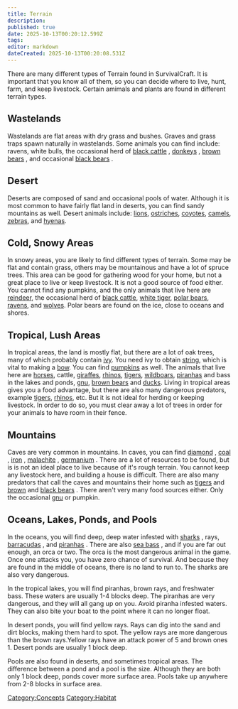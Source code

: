 ```yaml
---
title: Terrain
description: 
published: true
date: 2025-10-13T00:20:12.599Z
tags: 
editor: markdown
dateCreated: 2025-10-13T00:20:08.531Z
---
```


There are many different types of Terrain found in SurvivalCraft. It is
important that you know all of them, so you can decide where to live,
hunt, farm, and keep livestock. Certain amimals and plants are found in
different terrain types.

## Wastelands

Wastelands are flat areas with dry grass and bushes. Graves and grass
traps spawn naturally in wastelands. Some animals you can find include:
ravens, white bulls, the occasional herd of [black
cattle](Black_Cow "wikilink") , [donkeys](Donkey "wikilink") , [brown
bears](Brown_Bear "wikilink") , and occasional [black
bears](Black_Bear "wikilink") .

## Desert

Deserts are composed of sand and occasional pools of water. Although it
is most common to have fairly flat land in deserts, you can find sandy
mountains as well. Desert animals include: [lions](Lion "wikilink"),
[ostriches](Ostrich "wikilink"), [coyotes](Coyote "wikilink"),
[camels](Camel "wikilink"), [zebras](zebra "wikilink"), and
[hyenas](Hyena "wikilink").

## Cold, Snowy Areas

In snowy areas, you are likely to find different types of terrain. Some
may be flat and contain grass, others may be mountainous and have a lot
of spruce trees. This area can be good for gathering wood for your home,
but not a great place to live or keep livestock. It is not a good source
of food either. You cannot find any pumpkins, and the only animals that
live here are [reindeer](reindeer "wikilink"), the occasional herd of
[black cattle](Black_Cow "wikilink"), [white
tiger](White_Tiger "wikilink"), [polar bears](Polar_Bear "wikilink"),
[ravens](Raven "wikilink"), and [wolves](Wolf "wikilink"). Polar bears
are found on the ice, close to oceans and shores.

## Tropical, Lush Areas

In tropical areas, the land is mostly flat, but there are a lot of oak
trees, many of which probably contain [ivy](ivy "wikilink"). You need
ivy to obtain [string](string "wikilink"), which is vital to making a
[bow](bow "wikilink"). You can find [pumpkins](Pumpkin "wikilink") as
well. The animals that live here are [horses](Bestiary/Horse.md "wikilink"), cattle,
[giraffes](Giraffe "wikilink"), [rhinos](Rhino "wikilink"),
[tigers](Tiger "wikilink"), [wildboars](Wildboar "wikilink"),
[piranhas](Piranha "wikilink") and bass in the lakes and ponds,
[gnu](gnu "wikilink"), [brown bears](Brown_Bear "wikilink") and
[ducks](Duck "wikilink"). Living in tropical areas gives you a food
advantage, but there are also many dangerous predators, example
[tigers](Tiger "wikilink"), [rhinos](Rhino "wikilink"), etc. But it is
not ideal for herding or keeping livestock. In order to do so, you must
clear away a lot of trees in order for your animals to have room in
their fence.

## Mountains

Caves are very common in mountains. In caves, you can find
[diamond](diamond "wikilink") , [coal](Coal_Chunk "wikilink") ,
[iron](Iron_Ingot "wikilink") , [malachite](Malachite_Chunk "wikilink")
, [germanium](Germanium_Crystal "wikilink") . There are a lot of
resources to be found, but is is not an ideal place to live because of
it's rough terrain. You cannot keep any livestock here, and building a
house is difficult. There are also many predators that call the caves
and mountains their home such as [tigers](Tiger "wikilink") and
[brown](Brown_Bear "wikilink") and [black bears](Black_Bear "wikilink")
. There aren't very many food sources either. Only the occasional
[gnu](gnu "wikilink") or pumpkin.

## Oceans, Lakes, Ponds, and Pools

In the oceans, you will find deep, deep water infested with
[sharks](Shark "wikilink") , rays, [barracudas](Bestiary/Barracuda.md "wikilink") ,
and [piranhas](Piranha "wikilink") . There are also [sea
bass](Sea_Bass "wikilink") , and if you are far out enough, an orca or
two. The orca is the most dangerous animal in the game. Once one attacks
you, you have zero chance of survival. And because they are found in the
middle of oceans, there is no land to run to. The sharks are also very
dangerous.

In the tropical lakes, you will find piranhas, brown rays, and
freshwater bass. These waters are usually 1-4 blocks deep. The piranhas
are very dangerous, and they will all gang up on you. Avoid piranha
infested waters. They can also bite your boat to the point where it can
no longer float.

In desert ponds, you will find yellow rays. Rays can dig into the sand
and dirt blocks, making them hard to spot. The yellow rays are more
dangerous than the brown rays.Yellow rays have an attack power of 5 and
brown ones 1. Desert ponds are usually 1 block deep.

Pools are also found in deserts, and sometimes tropical areas. The
difference between a pond and a pool is the size. Although they are both
only 1 block deep, ponds cover more surface area. Pools take up anywhere
from 2-8 blocks in surface area.

[Category:Concepts](Category:Concepts "wikilink")
[Category:Habitat](Category:Habitat "wikilink")